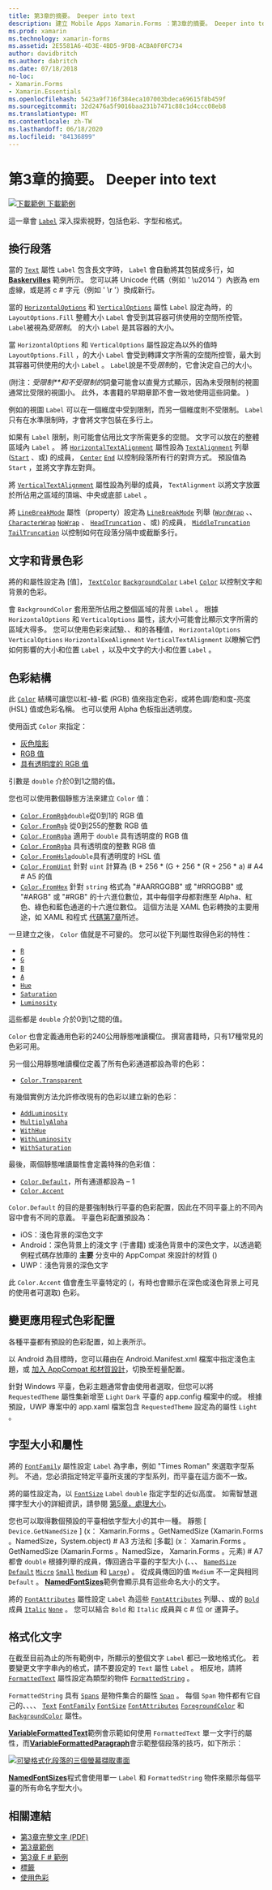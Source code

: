 ```yaml
---
title: 第3章的摘要。 Deeper into text
description: 建立 Mobile Apps Xamarin.Forms ：第3章的摘要。 Deeper into text
ms.prod: xamarin
ms.technology: xamarin-forms
ms.assetid: 2E5581A6-4D3E-4BD5-9FDB-ACBA0F0FC734
author: davidbritch
ms.author: dabritch
ms.date: 07/18/2018
no-loc:
- Xamarin.Forms
- Xamarin.Essentials
ms.openlocfilehash: 5423a9f716f384eca107003bdeca69615f8b459f
ms.sourcegitcommit: 32d2476a5f9016baa231b7471c88c1d4ccc08eb8
ms.translationtype: MT
ms.contentlocale: zh-TW
ms.lasthandoff: 06/18/2020
ms.locfileid: "84136899"
---
```

# <a name="summary-of-chapter-3-deeper-into-text"></a>第3章的摘要。 Deeper into text

[![下載範例](~/media/shared/download.png) 下載範例](https://github.com/xamarin/xamarin-forms-book-samples/tree/master/Chapter03)

這一章會 [`Label`](xref:Xamarin.Forms.Label) 深入探索視野，包括色彩、字型和格式。

## <a name="wrapping-paragraphs"></a>換行段落

當的 [`Text`](xref:Xamarin.Forms.Label.Text) 屬性 `Label` 包含長文字時， `Label` 會自動將其包裝成多行，如 [**Baskervilles**](https://github.com/xamarin/xamarin-forms-book-samples/tree/master/Chapter03/Baskervilles) 範例所示。 您可以將 Unicode 代碼（例如 ' \u2014 '）內嵌為 em 虛線，或是將 c # 字元（例如 ' \r '）換成新行。

當的 [`HorizontalOptions`](xref:Xamarin.Forms.View.HorizontalOptions) 和 [`VerticalOptions`](xref:Xamarin.Forms.View.VerticalOptions) 屬性 `Label` 設定為時，的 `LayoutOptions.Fill` 整體大小 `Label` 會受到其容器可供使用的空間所控管。 `Label`被視為*受限制*。 的大小 `Label` 是其容器的大小。

當 `HorizontalOptions` 和 `VerticalOptions` 屬性設定為以外的值時 `LayoutOptions.Fill` ，的大小 `Label` 會受到轉譯文字所需的空間所控管，最大到其容器可供使用的大小 `Label` 。 `Label`說是不受*限制*的，它會決定自己的大小。

 (附注：*受限制**和不受限制的*詞彙可能會以直覺方式顯示，因為未受限制的視圖通常比受限的視圖小。 此外，本書籍的早期章節不會一致地使用這些詞彙。 ) 

例如的視圖 `Label` 可以在一個維度中受到限制，而另一個維度則不受限制。 `Label`只有在水準限制時，才會將文字包裝在多行上。

如果有 `Label` 限制，則可能會佔用比文字所需更多的空間。 文字可以放在的整體區域內 `Label` 。 將 [`HorizontalTextAlignment`](xref:Xamarin.Forms.Label.HorizontalTextAlignment) 屬性設為 [`TextAlignment`](xref:Xamarin.Forms.TextAlignment) 列舉 ([`Start`](xref:Xamarin.Forms.TextAlignment.Start) 、或) 的成員， [`Center`](xref:Xamarin.Forms.TextAlignment.Center) [`End`](xref:Xamarin.Forms.TextAlignment.Center) 以控制段落所有行的對齊方式。 預設值為 `Start` ，並將文字靠左對齊。

將 [`VerticalTextAlignment`](xref:Xamarin.Forms.Label.VerticalTextAlignment) 屬性設為列舉的成員， `TextAlignment` 以將文字放置於所佔用之區域的頂端、中央或底部 `Label` 。

將 [`LineBreakMode`](xref:Xamarin.Forms.Label.LineBreakMode) 屬性（property）設定為 [`LineBreakMode`](xref:Xamarin.Forms.LineBreakMode) 列舉 ([`WordWrap`](xref:Xamarin.Forms.LineBreakMode.WordWrap) 、、 [`CharacterWrap`](xref:Xamarin.Forms.LineBreakMode.CharacterWrap) [`NoWrap`](xref:Xamarin.Forms.LineBreakMode.NoWrap) 、 [`HeadTruncation`](xref:Xamarin.Forms.LineBreakMode.HeadTruncation) 、或) 的成員， [`MiddleTruncation`](xref:Xamarin.Forms.LineBreakMode.MiddleTruncation) [`TailTruncation`](xref:Xamarin.Forms.LineBreakMode.TailTruncation) 以控制如何在段落分隔中或截斷多行。

## <a name="text-and-background-colors"></a>文字和背景色彩

將的和屬性設定為 [值]， [`TextColor`](xref:Xamarin.Forms.Label.TextColor) [`BackgroundColor`](xref:Xamarin.Forms.VisualElement.BackgroundColor) `Label` [`Color`](xref:Xamarin.Forms.Color) 以控制文字和背景的色彩。

會 `BackgroundColor` 套用至所佔用之整個區域的背景 `Label` 。 根據 `HorizontalOptions` 和 `VerticalOptions` 屬性，該大小可能會比顯示文字所需的區域大得多。 您可以使用色彩來試驗、、和的各種值， `HorizontalOptions` `VerticalOptions` `HorizontalExeAlignment` `VerticalTextAlignment` 以瞭解它們如何影響的大小和位置 `Label` ，以及中文字的大小和位置 `Label` 。

## <a name="the-color-structure"></a>色彩結構

此 [`Color`](xref:Xamarin.Forms.Color) 結構可讓您以紅-綠-藍 (RGB) 值來指定色彩，或將色調/飽和度-亮度 (HSL) 值或色彩名稱。 也可以使用 Alpha 色板指出透明度。

使用函式 `Color` 來指定：

- [灰色陰影](xref:Xamarin.Forms.Color.%23ctor(System.Double))
- [RGB 值](xref:Xamarin.Forms.Color.%23ctor(System.Double,System.Double,System.Double))
- [具有透明度的 RGB 值](xref:Xamarin.Forms.Color.%23ctor(System.Double,System.Double,System.Double,System.Double))

引數是 `double` 介於0到1之間的值。

您也可以使用數個靜態方法來建立 `Color` 值：

- [`Color.FromRgb`](xref:Xamarin.Forms.Color.FromRgb(System.Double,System.Double,System.Double))`double`從0到1的 RGB 值
- [`Color.FromRgb`](xref:Xamarin.Forms.Color.FromRgb(System.Int32,System.Int32,System.Int32)) 從0到255的整數 RGB 值
- [`Color.FromRgba`](xref:Xamarin.Forms.Color.FromRgba(System.Double,System.Double,System.Double,System.Double)) 適用于 `double` 具有透明度的 RGB 值
- [`Color.FromRgba`](xref:Xamarin.Forms.Color.FromRgba(System.Int32,System.Int32,System.Int32,System.Int32)) 具有透明度的整數 RGB 值
- [`Color.FromHsla`](xref:Xamarin.Forms.Color.FromHsla(System.Double,System.Double,System.Double,System.Double))`double`具有透明度的 HSL 值
- [`Color.FromUint`](xref:Xamarin.Forms.Color.FromUint(System.UInt32)) 針對 `uint` 計算為 (B + 256 \* (G + 256 \* (R + 256 \* a) # A4 # A5 的值
- [`Color.FromHex`](xref:Xamarin.Forms.Color.FromHex(System.String)) 針對 `string` 格式為 "#AARRGGBB" 或 "#RRGGBB" 或 "#ARGB" 或 "#RGB" 的十六進位數位，其中每個字母都對應至 Alpha、紅色、綠色和藍色通道的十六進位數位。 這個方法是 XAML 色彩轉換的主要用途，如 XAML 和程式 [代碼第7章](~/xamarin-forms/creating-mobile-apps-xamarin-forms/summaries/chapter07.md)所述。

一旦建立之後， `Color` 值就是不可變的。 您可以從下列屬性取得色彩的特性：

- [`R`](xref:Xamarin.Forms.Color.R)
- [`G`](xref:Xamarin.Forms.Color.G)
- [`B`](xref:Xamarin.Forms.Color.B)
- [`A`](xref:Xamarin.Forms.Color.A)
- [`Hue`](xref:Xamarin.Forms.Color.Hue)
- [`Saturation`](xref:Xamarin.Forms.Color.Saturation)
- [`Luminosity`](xref:Xamarin.Forms.Color.Luminosity)

這些都是 `double` 介於0到1之間的值。

`Color` 也會定義通用色彩的240公用靜態唯讀欄位。 撰寫書籍時，只有17種常見的色彩可用。

另一個公用靜態唯讀欄位定義了所有色彩通道都設為零的色彩：

- [`Color.Transparent`](xref:Xamarin.Forms.Color.Transparent)

有幾個實例方法允許修改現有的色彩以建立新的色彩：

- [`AddLuminosity`](xref:Xamarin.Forms.Color.AddLuminosity(System.Double))
- [`MultiplyAlpha`](xref:Xamarin.Forms.Color.MultiplyAlpha(System.Double))
- [`WithHue`](xref:Xamarin.Forms.Color.WithHue(System.Double))
- [`WithLuminosity`](xref:Xamarin.Forms.Color.WithLuminosity(System.Double))
- [`WithSaturation`](xref:Xamarin.Forms.Color.WithSaturation(System.Double))

最後，兩個靜態唯讀屬性會定義特殊的色彩值：

- [`Color.Default`](xref:Xamarin.Forms.Color.Default)，所有通道都設為 &ndash; 1
- [`Color.Accent`](xref:Xamarin.Forms.Color.Accent)

`Color.Default` 的目的是要強制執行平臺的色彩配置，因此在不同平臺上的不同內容中會有不同的意義。 平臺色彩配置預設為：

- iOS：淺色背景的深色文字
- Android：深色背景上的淺文字 (于書籍) 或淺色背景中的深色文字，以透過範例程式碼存放庫的 **主要** 分支中的 AppCompat 來設計的材質 () 
- UWP：淺色背景的深色文字

此 `Color.Accent` 值會產生平臺特定的 (，有時也會顯示在深色或淺色背景上可見的使用者可選取) 色彩。

## <a name="changing-the-application-color-scheme"></a>變更應用程式色彩配置

各種平臺都有預設的色彩配置，如上表所示。

以 Android 為目標時，您可以藉由在 Android.Manifest.xml 檔案中指定淺色主題，或 [加入 AppCompat 和材質設計](~/xamarin-forms/platform/android/appcompat-material-design.md)，切換至輕量配置。

針對 Windows 平臺，色彩主題通常會由使用者選取，但您可以將 `RequestedTheme` 屬性集新增至 `Light` `Dark` 平臺的 app.config 檔案中的或。 根據預設，UWP 專案中的 app.xaml 檔案包含 `RequestedTheme` 設定為的屬性 `Light` 。

## <a name="font-sizes-and-attributes"></a>字型大小和屬性

將的 [`FontFamily`](xref:Xamarin.Forms.Label.FontFamily) 屬性設定 `Label` 為字串，例如 "Times Roman" 來選取字型系列。 不過，您必須指定特定平臺所支援的字型系列，而平臺在這方面不一致。

將的屬性設定為，以 [`FontSize`](xref:Xamarin.Forms.Label.FontSize) `Label` `double` 指定字型的近似高度。 如需智慧選擇字型大小的詳細資訊，請參閱 [第5章，處理大小](chapter05.md)。

您也可以取得數個預設的平臺相依字型大小的其中一種。 靜態 [ `Device.GetNamedSize` ] (x： Xamarin.Forms 。GetNamedSize (Xamarin.Forms 。NamedSize，System.object) # A3 方法和 [多載] (x： Xamarin.Forms 。GetNamedSize (Xamarin.Forms 。NamedSize， Xamarin.Forms 。元素) # A7 都會 `double` 根據列舉的成員，傳回適合平臺的字型大小 (、、、 [`NamedSize`](xref:Xamarin.Forms.NamedSize) [`Default`](xref:Xamarin.Forms.NamedSize.Default) [`Micro`](xref:Xamarin.Forms.NamedSize.Micro) [`Small`](xref:Xamarin.Forms.NamedSize.Small) [`Medium`](xref:Xamarin.Forms.NamedSize.Medium) 和 [`Large`](xref:Xamarin.Forms.NamedSize.Large)) 。 從成員傳回的值 `Medium` 不一定與相同 `Default` 。 [**NamedFontSizes**](https://github.com/xamarin/xamarin-forms-book-samples/tree/master/Chapter03/NamedFontSizes)範例會顯示具有這些命名大小的文字。

將的 [`FontAttributes`](xref:Xamarin.Forms.Label.FontAttributes) 屬性設定 `Label` 為這些 [`FontAttributes`](xref:Xamarin.Forms.FontAttributes) 列舉、、或的 [`Bold`](xref:Xamarin.Forms.FontAttributes.Bold) 成員  [`Italic`](xref:Xamarin.Forms.FontAttributes.Italic) [`None`](xref:Xamarin.Forms.FontAttributes.None) 。 您可以結合 `Bold` 和 `Italic` 成員與 c # 位 or 運算子。

## <a name="formatted-text"></a>格式化文字

在截至目前為止的所有範例中，所顯示的整個文字 `Label` 都已一致地格式化。 若要變更文字字串內的格式，請不要設定的 `Text` 屬性 `Label` 。 相反地，請將 [`FormattedText`](xref:Xamarin.Forms.Label.FormattedText) 屬性設定為類型的物件 [`FormattedString`](xref:Xamarin.Forms.FormattedString) 。

`FormattedString` 具有 [`Spans`](xref:Xamarin.Forms.FormattedString.Spans) 是物件集合的屬性 [`Span`](xref:Xamarin.Forms.Span) 。 每個 `Span` 物件都有它自己的、、、、 [`Text`](xref:Xamarin.Forms.Span.Text) [`FontFamily`](xref:Xamarin.Forms.Span.FontFamily) [`FontSize`](xref:Xamarin.Forms.Span.FontSize) [`FontAttributes`](xref:Xamarin.Forms.Span.FontAttributes) [`ForegroundColor`](xref:Xamarin.Forms.Span.ForegroundColor) 和 [`BackgroundColor`](xref:Xamarin.Forms.Span.BackgroundColor) 屬性。

[**VariableFormattedText**](https://github.com/xamarin/xamarin-forms-book-samples/tree/master/Chapter03/VarFormText)範例會示範如何使用 `FormattedText` 單一文字行的屬性，而[**VariableFormattedParagraph**](https://github.com/xamarin/xamarin-forms-book-samples/tree/master/Chapter03/VarFormPara)會示範整個段落的技巧，如下所示：

[![可變格式化段落的三個螢幕擷取畫面](images/ch03fg06-small.png "可變格式的標籤文字")](images/ch03fg06-large.png#lightbox "可變格式的標籤文字")

[**NamedFontSizes**](https://github.com/xamarin/xamarin-forms-book-samples/tree/master/Chapter03/NamedFontSizes)程式會使用單一 `Label` 和 `FormattedString` 物件來顯示每個平臺的所有命名字型大小。

## <a name="related-links"></a>相關連結

- [第3章完整文字 (PDF) ](https://download.xamarin.com/developer/xamarin-forms-book/XamarinFormsBook-Ch03-Apr2016.pdf)
- [第3章範例](https://github.com/xamarin/xamarin-forms-book-samples/tree/master/Chapter03)
- [第3章 F # 範例](https://github.com/xamarin/xamarin-forms-book-samples/tree/master/Chapter03/FS)
- [標籤](~/xamarin-forms/user-interface/text/label.md)
- [使用色彩](~/xamarin-forms/user-interface/colors.md)
